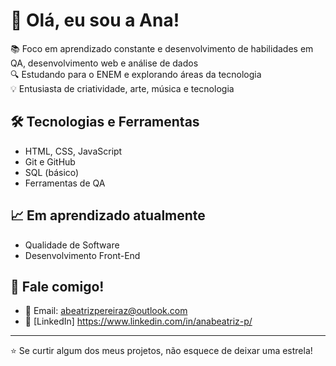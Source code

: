 # 👋 Olá, eu sou a Ana!
 
📚 Foco em aprendizado constante e desenvolvimento de habilidades em QA, desenvolvimento web e análise de dados  
🔍 Estudando para o ENEM e explorando áreas da tecnologia  
💡 Entusiasta de criatividade, arte, música e tecnologia

## 🛠️ Tecnologias e Ferramentas

- HTML, CSS, JavaScript
- Git e GitHub
- SQL (básico)
- Ferramentas de QA

## 📈 Em aprendizado atualmente

- Qualidade de Software
- Desenvolvimento Front-End

## 💬 Fale comigo!

- 📧 Email: abeatrizpereiraz@outlook.com
- 💼 [LinkedIn] https://www.linkedin.com/in/anabeatriz-p/

---

⭐️ Se curtir algum dos meus projetos, não esquece de deixar uma estrela!

